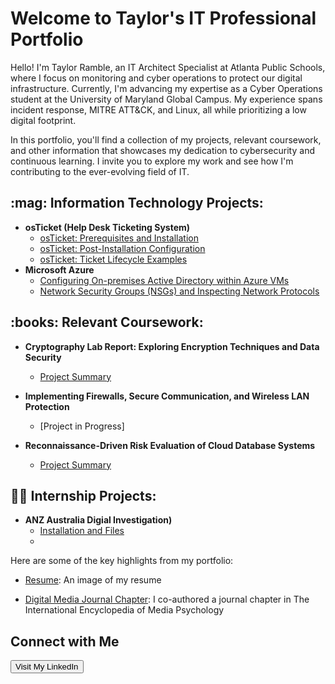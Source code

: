 # Welcome to Taylor's IT Professional Portfolio

Hello! I'm Taylor Ramble, an IT Architect Specialist at Atlanta Public Schools, where I focus on monitoring and cyber operations to protect our digital infrastructure. Currently, I'm advancing my expertise as a Cyber Operations student at the University of Maryland Global Campus. My experience spans incident response, MITRE ATT&CK, and Linux, all while prioritizing a low digital footprint.

In this portfolio, you'll find a collection of my projects, relevant coursework, and other information that showcases my dedication to cybersecurity and continuous learning. I invite you to explore my work and see how I'm contributing to the ever-evolving field of IT.

<h2>:mag: Information Technology Projects:</h2>

- <b>osTicket (Help Desk Ticketing System)</b>
  - [osTicket: Prerequisites and Installation](https://github.com/tmramble/osTicket)
  - [osTicket: Post-Installation Configuration](https://github.com/tmramble/post-install-config)
  - [osTicket: Ticket Lifecycle Examples](https://github.com/tmramble/ticket-lifecycle)
- <b>Microsoft Azure</b>
  - [Configuring On-premises Active Directory within Azure VMs](https://github.com/tmramble/Active-Directory-)
  - [Network Security Groups (NSGs) and Inspecting Network Protocols](https://github.com/tmramble/AzureNDS)
    
<h2>:books: Relevant Coursework:</h2>

- <b> Cryptography Lab Report: Exploring Encryption Techniques and Data Security</b>
  - [Project Summary](https://github.com/tmramble/crptography)
    
- <b>Implementing Firewalls, Secure Communication, and Wireless LAN Protection</b>
  - [Project in Progress]
    
- <b>Reconnaissance-Driven Risk Evaluation of Cloud Database Systems</b>
  - [Project Summary](https://github.com/tmramble/reconnaissance)

<h2>👨‍💻 Internship Projects:</h2>

- <b>ANZ Australia Digial Investigation)</b>
  - [Installation and Files](https://github.com/tmramble/packetcaptureanalysis)
  - 

Here are some of the key highlights from my portfolio:

- [Resume](link_to_project_1): An image of my resume

  
- [Digital Media Journal Chapter](https://www.linkedin.com/in/taylor-ramble-4a395422a/overlay/1635542825761/single-media-viewer/?profileId=ACoAADly_rsBcasyCTiR_xBju9k3mBnV0hbWSqg): I co-authored a journal chapter in The International Encyclopedia of Media Psychology


<h2>Connect with Me</h2>
    <a href="https://www.linkedin.com/in/taylor-ramble-4a395422a/" target="_blank" rel="noopener noreferrer">
        <button>Visit My LinkedIn</button>
